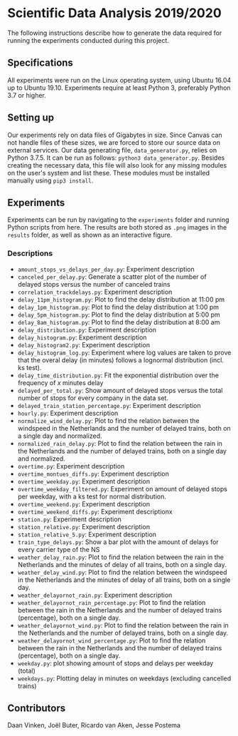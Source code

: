 # Scientific Data Analysis 2019/2020

The following instructions describe how to generate the data required for running the experiments conducted during this project.

## Specifications
All experiments were run on the Linux operating system, using Ubuntu 16.04 up to Ubuntu 19.10. Experiments require at least Python 3, preferably Python 3.7 or higher.

## Setting up
Our experiments rely on data files of Gigabytes in size. Since Canvas can not handle files of these sizes, we are forced to store our source data on external services.
Our data generating file, `data_generator.py`, relies on Python 3.7.5. It can be run as follows: `python3 data_generator.py`.
Besides creating the necessary data, this file will also look for any missing modules on the user's system and list these. These modules must be installed manually using `pip3 install`.

## Experiments
Experiments can be run by navigating to the `experiments` folder and running Python scripts from here. The results are both stored as `.png` images in the `results` folder, as well as shown as an interactive figure.

### Descriptions
- `amount_stops_vs_delays_per_day.py`: Experiment description
- `canceled_per_delay.py`: Generate a scatter plot of the number of delayed stops versus the number of canceled trains
- `correlation_trackdelays.py`: Experiment description
- `delay_11pm_histogram.py`: Plot to find the delay distribution at 11:00 pm
- `delay_1pm_histogram.py`: Plot to find the delay distribution at 1:00 pm
- `delay_5pm_histogram.py`: Plot to find the delay distribution at 5:00 pm
- `delay_8am_histogram.py`: Plot to find the delay distribution at 8:00 am
- `delay_distribution.py`: Experiment description
- `delay_histogram.py`: Experiment description
- `delay_histogram2.py`: Experiment description
- `delay_histogram_log.py`: Experiment where log values are taken to prove that the overal delay (in minutes) follows a lognormal distribution (incl. ks test).
- `delay_time_distribution.py`: Fit the exponential distribution over the frequency of _x_ minutes delay
- `delayed_per_total.py`: Show amount of delayed stops versus the total number of stops for every company in the data set.
- `delayed_train_station_percentage.py`: Experiment description
- `hourly.py`: Experiment description
- `normalize_wind_delay.py`: Plot to find the relation between the windspeed in the Netherlands and the number of delayed trains, both on a single day and normalized.
- `normalized_rain_delay.py`: Plot to find the relation between the rain in the Netherlands and the number of delayed trains, both on a single day and normalized.
- `overtime.py`: Experiment description
- `overtime_montues_diffs.py`: Experiment description
- `overtime_weekday.py`: Experiment description
- `overtime_weekday_filtered.py`: Experiment on amount of delayed stops per weekday, with a ks test for normal distribution.
- `overtime_weekend.py`: Experiment description
- `overtime_weekend_diffs.py`: Experiment descriptionx
- `station.py`: Experiment description
- `station_relative.py`: Experiment description
- `station_relative_5.py`: Experiment description
- `train_type_delays.py`: Show a bar plot with the amount of delays for every carrier type of the NS
- `weather_delay_rain.py`: Plot to find the relation between the rain in the Netherlands and the minutes of delay of all trains, both on a single day.
- `weather_delay_wind.py`: Plot to find the relation between the windspeed in the Netherlands and the minutes of delay of all trains, both on a single day.
- `weather_delayornot_rain.py`: Experiment description
- `weather_delayornot_rain_percentage.py`: Plot to find the relation between the rain in the Netherlands and the number of delayed trains (percentage), both on a single day.
- `weather_delayornot_wind.py`: Plot to find the relation between the rain in the Netherlands and the number of delayed trains, both on a single day.
- `weather_delayornot_wind_percentage.py`: Plot to find the relation between the rain in the Netherlands and the number of delayed trains (percentage), both on a single day.
- `weekday.py`: plot showing amount of stops and delays per weekday (total)
- `weekdays.py`: Plotting delay in minutes on weekdays (excluding cancelled trains)

## Contributors
Daan Vinken, Joël Buter, Ricardo van Aken, Jesse Postema
